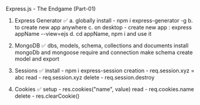 Express.js - The Endgame (Part-01)

1. Express Generator ✅
   a. globally install - npm i express-generator -g
   b. to create new app anywhere
   c. on desktop - create new app : express appName --view=ejs
   d. cd appName, npm i and use it

2. MongoDB ✅
   dbs, models, schema, collections and documents
   install mongoDb and mongoose
   require and connection
   make schema
   create model and export

3. Sessions ✅
   install - npm i express-session
   creation - req.session.xyz  = abc
   read - req.session.xyz
   delete - req.session.destroy

4. Cookies ✅
    setup - res.cookies("name", value)
    read - req.cookies.name
    delete - res.clearCookie()